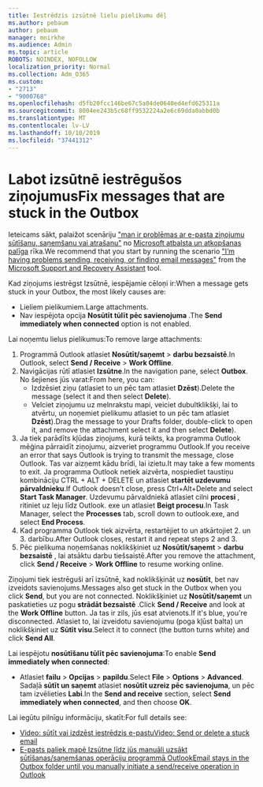 ```yaml
---
title: Iestrēdzis izsūtnē lielu pielikumu dēļ
ms.author: pebaum
author: pebaum
manager: mnirkhe
ms.audience: Admin
ms.topic: article
ROBOTS: NOINDEX, NOFOLLOW
localization_priority: Normal
ms.collection: Adm_O365
ms.custom:
- "2713"
- "9000768"
ms.openlocfilehash: d5fb20fcc146be67c5a04de0640ed4efd625311a
ms.sourcegitcommit: 8004ee243b5c68ff9532224a2e6c69dda0abbd0b
ms.translationtype: MT
ms.contentlocale: lv-LV
ms.lasthandoff: 10/10/2019
ms.locfileid: "37441312"
---
```

# <a name="fix-messages-that-are-stuck-in-the-outbox"></a><span data-ttu-id="62a51-102">Labot izsūtnē iestrēgušos ziņojumus</span><span class="sxs-lookup"><span data-stu-id="62a51-102">Fix messages that are stuck in the Outbox</span></span>

<span data-ttu-id="62a51-103">Ieteicams sākt, palaižot scenāriju ["man ir problēmas ar e-pasta ziņojumu sūtīšanu, saņemšanu vai atrašanu"](https://aka.ms/SaRA-OutlookSendReceive) no [Microsoft atbalsta un atkopšanas palīga](https://diagnostics.office.com/#/) rīka.</span><span class="sxs-lookup"><span data-stu-id="62a51-103">We recommend that you start by running the scenario ["I’m having problems sending, receiving, or finding email messages"](https://aka.ms/SaRA-OutlookSendReceive) from the [Microsoft Support and Recovery Assistant](https://diagnostics.office.com/#/) tool.</span></span>

<span data-ttu-id="62a51-104">Kad ziņojums iestrēgst Izsūtnē, iespējamie cēloņi ir:</span><span class="sxs-lookup"><span data-stu-id="62a51-104">When a message gets stuck in your Outbox, the most likely causes are:</span></span>
- <span data-ttu-id="62a51-105">Lieliem pielikumiem.</span><span class="sxs-lookup"><span data-stu-id="62a51-105">Large attachments.</span></span>
- <span data-ttu-id="62a51-106">Nav iespējota opcija **Nosūtīt tūlīt pēc savienojuma** .</span><span class="sxs-lookup"><span data-stu-id="62a51-106">The **Send immediately when connected** option is not enabled.</span></span>

<span data-ttu-id="62a51-107">Lai noņemtu lielus pielikumus:</span><span class="sxs-lookup"><span data-stu-id="62a51-107">To remove large attachments:</span></span> 

1. <span data-ttu-id="62a51-108">Programmā Outlook atlasiet **Nosūtīt/saņemt** > **darbu bezsaistē**.</span><span class="sxs-lookup"><span data-stu-id="62a51-108">In Outlook, select **Send / Receive** > **Work Offline**.</span></span> 
2. <span data-ttu-id="62a51-109">Navigācijas rūtī atlasiet **Izsūtne**.</span><span class="sxs-lookup"><span data-stu-id="62a51-109">In the navigation pane, select **Outbox**.</span></span> <span data-ttu-id="62a51-110">No šejienes jūs varat:</span><span class="sxs-lookup"><span data-stu-id="62a51-110">From here, you can:</span></span> 
    - <span data-ttu-id="62a51-111">Izdzēsiet ziņu (atlasiet to un pēc tam atlasiet **Dzēst**).</span><span class="sxs-lookup"><span data-stu-id="62a51-111">Delete the message (select it and then select **Delete**).</span></span>
    - <span data-ttu-id="62a51-112">Velciet ziņojumu uz melnrakstu mapi, veiciet dubultklikšķi, lai to atvērtu, un noņemiet pielikumu atlasiet to un pēc tam atlasiet **Dzēst**).</span><span class="sxs-lookup"><span data-stu-id="62a51-112">Drag the message to your Drafts folder, double-click to open it, and remove the attachment select it and then select **Delete**).</span></span>
3. <span data-ttu-id="62a51-113">Ja tiek parādīts kļūdas ziņojums, kurā teikts, ka programma Outlook mēģina pārraidīt ziņojumu, aizveriet programmu Outlook.</span><span class="sxs-lookup"><span data-stu-id="62a51-113">If you receive an error that says Outlook is trying to transmit the message, close Outlook.</span></span> <span data-ttu-id="62a51-114">Tas var aizņemt kādu brīdi, lai izietu.</span><span class="sxs-lookup"><span data-stu-id="62a51-114">It may take a few moments to exit.</span></span> <span data-ttu-id="62a51-115">Ja programma Outlook netiek aizvērta, nospiediet taustiņu kombināciju CTRL + ALT + DELETE un atlasiet **startēt uzdevumu pārvaldnieku**.</span><span class="sxs-lookup"><span data-stu-id="62a51-115">If Outlook doesn’t close, press Ctrl+Alt+Delete and select **Start Task Manager**.</span></span> <span data-ttu-id="62a51-116">Uzdevumu pārvaldniekā atlasiet cilni **procesi** , ritiniet uz leju līdz Outlook. exe un atlasiet **Beigt procesu**.</span><span class="sxs-lookup"><span data-stu-id="62a51-116">In Task Manager, select the **Processes** tab, scroll down to outlook.exe, and select **End Process**.</span></span>
4. <span data-ttu-id="62a51-117">Kad programma Outlook tiek aizvērta, restartējiet to un atkārtojiet 2. un 3. darbību.</span><span class="sxs-lookup"><span data-stu-id="62a51-117">After Outlook closes, restart it and repeat steps 2 and 3.</span></span> 
5. <span data-ttu-id="62a51-118">Pēc pielikuma noņemšanas noklikšķiniet uz **Nosūtīt/saņemt** > **darbu bezsaistē** , lai atsāktu darbu tiešsaistē.</span><span class="sxs-lookup"><span data-stu-id="62a51-118">After you remove the attachment, click **Send / Receive** > **Work Offline** to resume working online.</span></span> 

<span data-ttu-id="62a51-119">Ziņojumi tiek iestrēguši arī izsūtnē, kad noklikšķināt uz **nosūtīt**, bet nav izveidots savienojums.</span><span class="sxs-lookup"><span data-stu-id="62a51-119">Messages also get stuck in the Outbox when you click **Send**, but you are not connected.</span></span> <span data-ttu-id="62a51-120">Noklikšķiniet uz **Nosūtīt/saņemt** un paskatieties uz pogu **strādāt bezsaistē** .</span><span class="sxs-lookup"><span data-stu-id="62a51-120">Click **Send / Receive** and look at the **Work Offline** button.</span></span> <span data-ttu-id="62a51-121">Ja tas ir zils, jūs esat atvienots.</span><span class="sxs-lookup"><span data-stu-id="62a51-121">If it's blue, you're disconnected.</span></span> <span data-ttu-id="62a51-122">Atlasiet to, lai izveidotu savienojumu (poga kļūst balta) un noklikšķiniet uz **Sūtīt visu**.</span><span class="sxs-lookup"><span data-stu-id="62a51-122">Select it to connect (the button turns white) and click **Send All**.</span></span>
 
<span data-ttu-id="62a51-123">Lai iespējotu **nosūtīšanu tūlīt pēc savienojuma**:</span><span class="sxs-lookup"><span data-stu-id="62a51-123">To enable **Send immediately when connected**:</span></span>
 
- <span data-ttu-id="62a51-124">Atlasiet **failu** > **Opcijas** >  **papildu**.</span><span class="sxs-lookup"><span data-stu-id="62a51-124">Select **File** > **Options** >  **Advanced**.</span></span>
<span data-ttu-id="62a51-125">Sadaļā **sūtīt un saņemt** atlasiet **nosūtīt uzreiz pēc savienojuma**, un pēc tam izvēlieties **Labi**.</span><span class="sxs-lookup"><span data-stu-id="62a51-125">In the **Send and receive** section, select **Send immediately when connected**, and then choose **OK**.</span></span>
 
<span data-ttu-id="62a51-126">Lai iegūtu pilnīgu informāciju, skatīt:</span><span class="sxs-lookup"><span data-stu-id="62a51-126">For full details see:</span></span>
- [<span data-ttu-id="62a51-127">Video: sūtīt vai izdzēst iestrēdzis e-pastu</span><span class="sxs-lookup"><span data-stu-id="62a51-127">Video: Send or delete a stuck email</span></span>](https://support.office.com/article/Video-Send-or-delete-an-email-stuck-in-your-outbox-26d5d34a-4e5f-444a-a9e8-44db04a94dec) 
- [<span data-ttu-id="62a51-128">E-pasts paliek mapē Izsūtne līdz jūs manuāli uzsākt sūtīšanas/saņemšanas operāciju programmā Outlook</span><span class="sxs-lookup"><span data-stu-id="62a51-128">Email stays in the Outbox folder until you manually initiate a send/receive operation in Outlook</span></span>](https://support.microsoft.com/help/2797572/email-stays-in-the-outbox-folder-until-you-manually-initiate-a-send-re)
